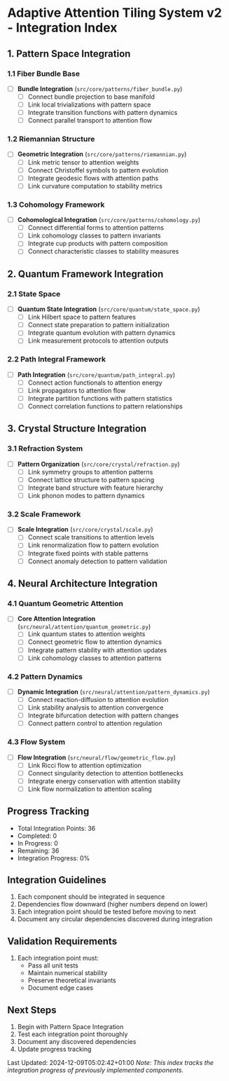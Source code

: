 # Adaptive Attention Tiling System v2 - Integration Index

## 1. Pattern Space Integration

### 1.1 Fiber Bundle Base
- [ ] **Bundle Integration** (`src/core/patterns/fiber_bundle.py`)
  - [ ] Connect bundle projection to base manifold
  - [ ] Link local trivializations with pattern space
  - [ ] Integrate transition functions with pattern dynamics
  - [ ] Connect parallel transport to attention flow

### 1.2 Riemannian Structure
- [ ] **Geometric Integration** (`src/core/patterns/riemannian.py`)
  - [ ] Link metric tensor to attention weights
  - [ ] Connect Christoffel symbols to pattern evolution
  - [ ] Integrate geodesic flows with attention paths
  - [ ] Link curvature computation to stability metrics

### 1.3 Cohomology Framework
- [ ] **Cohomological Integration** (`src/core/patterns/cohomology.py`)
  - [ ] Connect differential forms to attention patterns
  - [ ] Link cohomology classes to pattern invariants
  - [ ] Integrate cup products with pattern composition
  - [ ] Connect characteristic classes to stability measures

## 2. Quantum Framework Integration

### 2.1 State Space
- [ ] **Quantum State Integration** (`src/core/quantum/state_space.py`)
  - [ ] Link Hilbert space to pattern features
  - [ ] Connect state preparation to pattern initialization
  - [ ] Integrate quantum evolution with pattern dynamics
  - [ ] Link measurement protocols to attention outputs

### 2.2 Path Integral Framework
- [ ] **Path Integration** (`src/core/quantum/path_integral.py`)
  - [ ] Connect action functionals to attention energy
  - [ ] Link propagators to attention flow
  - [ ] Integrate partition functions with pattern statistics
  - [ ] Connect correlation functions to pattern relationships

## 3. Crystal Structure Integration

### 3.1 Refraction System
- [ ] **Pattern Organization** (`src/core/crystal/refraction.py`)
  - [ ] Link symmetry groups to attention patterns
  - [ ] Connect lattice structure to pattern spacing
  - [ ] Integrate band structure with feature hierarchy
  - [ ] Link phonon modes to pattern dynamics

### 3.2 Scale Framework
- [ ] **Scale Integration** (`src/core/crystal/scale.py`)
  - [ ] Connect scale transitions to attention levels
  - [ ] Link renormalization flow to pattern evolution
  - [ ] Integrate fixed points with stable patterns
  - [ ] Connect anomaly detection to pattern validation

## 4. Neural Architecture Integration

### 4.1 Quantum Geometric Attention
- [ ] **Core Attention Integration** (`src/neural/attention/quantum_geometric.py`)
  - [ ] Link quantum states to attention weights
  - [ ] Connect geometric flow to attention dynamics
  - [ ] Integrate pattern stability with attention updates
  - [ ] Link cohomology classes to attention patterns

### 4.2 Pattern Dynamics
- [ ] **Dynamic Integration** (`src/neural/attention/pattern_dynamics.py`)
  - [ ] Connect reaction-diffusion to attention evolution
  - [ ] Link stability analysis to attention convergence
  - [ ] Integrate bifurcation detection with pattern changes
  - [ ] Connect pattern control to attention regulation

### 4.3 Flow System
- [ ] **Flow Integration** (`src/neural/flow/geometric_flow.py`)
  - [ ] Link Ricci flow to attention optimization
  - [ ] Connect singularity detection to attention bottlenecks
  - [ ] Integrate energy conservation with attention stability
  - [ ] Link flow normalization to attention scaling

## Progress Tracking
- Total Integration Points: 36
- Completed: 0
- In Progress: 0
- Remaining: 36
- Integration Progress: 0%

## Integration Guidelines
1. Each component should be integrated in sequence
2. Dependencies flow downward (higher numbers depend on lower)
3. Each integration point should be tested before moving to next
4. Document any circular dependencies discovered during integration

## Validation Requirements
1. Each integration point must:
   - Pass all unit tests
   - Maintain numerical stability
   - Preserve theoretical invariants
   - Document edge cases

## Next Steps
1. Begin with Pattern Space Integration
2. Test each integration point thoroughly
3. Document any discovered dependencies
4. Update progress tracking

Last Updated: 2024-12-09T05:02:42+01:00
*Note: This index tracks the integration progress of previously implemented components.* 